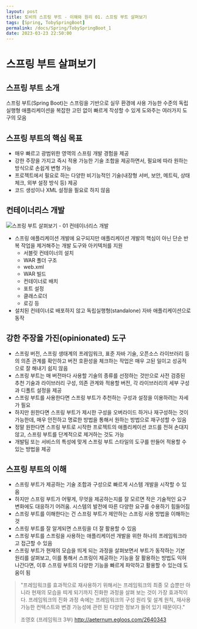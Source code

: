 ```yaml
---
layout: post
title: 토비의 스프링 부트 - 이해와 원리 01. 스프링 부트 살펴보기
tags: [Spring, TobySpringBoot]
permalink: /docs/Spring/TobySpringBoot_1
date: 2023-03-23 22:50:00
---
```

# 스프링 부트 살펴보기
## 스프링 부트 소개
스프링 부트(Spring Boot)는 스프링을 기반으로 실무 환경에 사용 가능한 수준의 독립실행형 애플리케이션을 복잡한 고민 없이 빠르게 작성할 수 있게 도와주는 여러가지 도구의 모음
## 스프링 부트의 핵심 목표
- 매우 빠르고 광범위한 영역의 스프링 개발 경험을 제공
- 강한 주장을 가지고 즉시 적용 가능한 기술 조합을 제공하면서, 필요에 따라 원하는 방식으로 손쉽게 변형 가능
- 프로젝트에서 필요로 하는 다양한 비기능적인 기술(내장형 서버, 보안, 메트릭, 상태 체크, 외부 설정 방식 등) 제공
- 코드 생성이나 XML 설정을 필요로 하지 않음
## 컨테이너리스 개발
![스프링 부트 살펴보기 - 01  컨테이너리스 개발](https://user-images.githubusercontent.com/52024566/227723658-aebe54ca-164d-4a53-a878-ece8312b5614.png)

- 스프링 애플리케이션 개발에 요구되지만 애플리케이션 개발의 핵심이 아닌 단순 반복 작업을 제거해주는 개발 도구와 아키텍처를 지원
  - 서블릿 컨테이너의 설치
  - WAR 폴더 구조
  - web.xml
  - WAR 빌드
  - 컨테이너로 배치
  - 포트 설정
  - 클래스로더
  - 로깅 등
- 설치된 컨테이너로 배포하지 않고 독립실행형(standalone) 자바 애플리케이션으로 동작
## 강한 주장을 가진(opinionated) 도구
- 스프링 버전, 스프링 생태계의 프레임워크, 표준 자바 기술, 오픈소스 라이브러리 등의 의존 관계를 확인하고 버전 호환성을 체크하는 작업은 매우 고된 일이고 성공적으로 잘 해내기 쉽지 않음
- 스프링 부트는 매 버전마다 사용할 기술의 종류를 선정하는 것만으로 사전 검증된 추천 기술과 라이브러리 구성, 의존 관계와 적용할 버전, 각 라이브러리의 세부 구성과 디폴트 설정을 제공
- 스프링 부트를 사용한다면 스프링 부트가 추천하는 구성과 설정을 이용하려는 자세가 필요
- 하지만 원한다면 스프링 부트가 제시한 구성을 오버라이드 하거나 재구성하는 것이 가능한데, 매우 안전하고 명료한 방법을 통해서 원하는 방법으로 재구성할 수 있음
- 정말 원한다면 스프링 부트로 시작한 프로젝트의 애플리케이션 코드를 전혀 손대지 않고, 스프링 부트를 단계적으로 제거하는 것도 가능
- 개발팀 또는 서비스의 특성에 맞게 스프링 부트 스타일의 도구를 만들어 적용할 수 있는 방법을 제공
## 스프링 부트의 이해
- 스프링 부트가 제공하는 기술 조합과 구성으로 빠르게 시스템 개발을 시작할 수 있음
- 하지만 스프링 부트가 어떻게, 무엇을 제공하는지를 잘 모르면 작은 기술적인 요구 변화에도 대응하기 어려움. 시스템의 발전에 따른 다양한 요구를 수용하기 힘들어짐
- 스프링 부트를 이해한다는 건 스프링 부트가 제안하는 스프링 사용 방법을 이해하는 것
- 스프링 부트를 잘 알게되면 스프링을 더 잘 활용할 수 있음
- 스프링 부트를 스프링을 사용하는 애플리케이션 개발을 위한 하나의 프레임워크라고 접근할 수 있음
- 스프링 부트가 현재의 모습을 띄게 되는 과정을 살펴보면서 부트가 동작하는 기본 원리를 살펴보고, 이를 통해서 스프링이 제공하는 기능을 잘 활용하는 방법도 익혀나간다면, 이후 스프링 부트의 다양한 기능을 빠르게 파악하고 활용할 수 있는데 도움이 됨
> "프레임워크를 효과적으로 재사용하기 위해서는 프레임워크의 최종 모
습뿐만 아니라 현재의 모습을 띠게 되기까지 진화한 과정을 살펴 보는
것이 가장 효과적이다. 프레임워크의 진화 과정 속에는 프레임워크의
구성 원리 및 설계 원칙, 재사용 가능한 컨텍스트와 변경 가능성에 관련
된 다양한 정보가 들어 있기 때문이다."
>
> 조영호 (프레임워크 3부)
>http://aeternum.egloos.com/2640343
